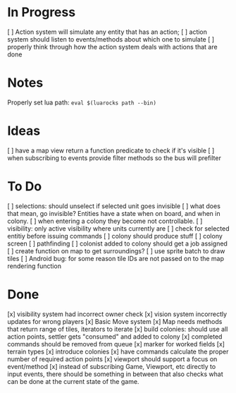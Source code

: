 # In Progress

[ ] Action system will simulate any entity that has an action;
    [ ] action system should listen to events/methods about which one to simulate
[ ] properly think through how the action system deals with actions that are done

# Notes

Properly set lua path:
`eval $(luarocks path --bin)`

# Ideas

[ ] have a map view return a function predicate to check if it's visible
[ ] when subscribing to events provide filter methods so the bus will prefilter

# To Do

[ ] selections: should unselect if selected unit goes invisible
  [ ] what does that mean, go invisible? Entities have a state when on board, and when in colony.
  [ ] when entering a colony they become not controllable.
[ ] visibility: only active visibility where units currently are
[ ] check for selected entitiy before issuing commands
[ ] colony should produce stuff
[ ] colony screen
[ ] pathfinding
[ ] colonist added to colony should get a job assigned
[ ] create function on map to get surroundings?
[ ] use sprite batch to draw tiles
[ ] Android bug: for some reason tile IDs are not passed on to the map rendering function

# Done

[x] visibility system had incorrect owner check
[x] vision system incorrectly updates for wrong players
[x] Basic Move system
[x] Map needs methods that return range of tiles, iterators to iterate
[x] build colonies: should use all action points, settler gets "consumed" and added to colony
[x] completed commands should be removed from queue
[x] marker for worked fields
[x] terrain types
[x] introduce colonies
[x] have commands calculate the proper number of required action points
[x] viewport should support a focus on event/method
[x] instead of subscribing Game, Viewport, etc directly to input events, there should be something in between that also checks what can be done at the current state of the game.
